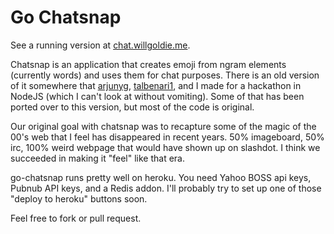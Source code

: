 Go Chatsnap
========
See a running version at [chat.willgoldie.me](http://chat.willgoldie.me/).

Chatsnap is an application that creates emoji from ngram elements (currently words) and uses them for chat purposes.
There is an old version of it somewhere that [arjunyg](https://github.com/arjunyg), [talbenari1](https://github.com/talbenari1), and I made for a hackathon in NodeJS (which I can't look at without vomiting). Some of that has been ported over to this version, but most of the code is original.

Our original goal with chatsnap was to recapture some of the magic of the 00's web that I feel has disappeared in recent years. 
50% imageboard, 50% irc, 100% weird webpage that would have shown up on slashdot.
I think we succeeded in making it "feel" like that era.

go-chatsnap runs pretty well on heroku. You need Yahoo BOSS api keys, Pubnub API keys, and a Redis addon. I'll probably try to set up one of those "deploy to heroku" buttons soon.


Feel free to fork or pull request.
